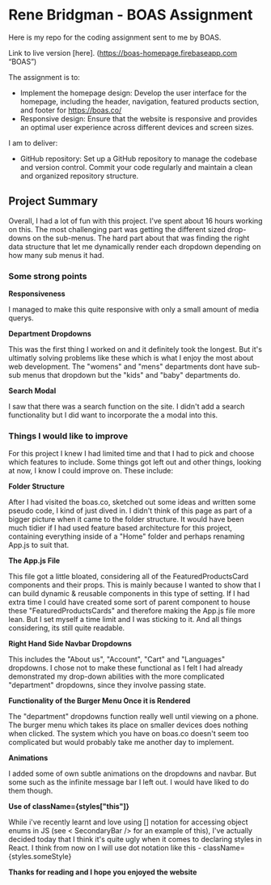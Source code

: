 # Rene Bridgman - BOAS Assignment

Here is my repo for the coding assignment sent to me by BOAS.

Link to live version [here]. (https://boas-homepage.firebaseapp.com “BOAS”)

The assignment is to:

-   Implement the homepage design: Develop the user interface for the homepage, including the header, navigation, featured products section, and footer for https://boas.co/
-   Responsive design: Ensure that the website is responsive and provides an optimal user experience across different devices and screen sizes.

I am to deliver:

-   GitHub repository: Set up a GitHub repository to manage the codebase and version control. Commit your code regularly and maintain a clean and organized repository structure.

## Project Summary

Overall, I had a lot of fun with this project. I've spent about 16 hours working on this. The most challenging part was getting the different sized drop-downs on the sub-menus. The hard part about that was finding the right data structure that let me dynamically render each dropdown depending on how many sub menus it had.

### Some strong points

**Responsiveness**

I managed to make this quite responsive with only a small amount of media querys.

**Department Dropdowns**

This was the first thing I worked on and it definitely took the longest. But it's ultimatly solving problems like these which is what I enjoy the most about web development. The "womens" and "mens" departments dont have sub-sub menus that dropdown but the "kids" and "baby" departments do.

**Search Modal**

I saw that there was a search function on the site. I didn't add a search functionality but I did want to incorporate the a modal into this.

### Things I would like to improve

For this project I knew I had limited time and that I had to pick and choose which features to include. Some things got left out and other things, looking at now, I know I could improve on. These include:

**Folder Structure**

After I had visited the boas.co, sketched out some ideas and written some pseudo code, I kind of just dived in. I didn't think of this page as part of a bigger picture when it came to the folder structure. It would have been much tidier if I had used feature based architecture for this project, containing everything inside of a "Home" folder and perhaps renaming App.js to suit that.

**The App.js File**

This file got a little bloated, considering all of the FeaturedProductsCard components and their props. This is mainly because I wanted to show that I can build dynamic & reusable components in this type of setting. If I had extra time I could have created some sort of parent component to house these "FeaturedProductsCards" and therefore making the App.js file more lean. But I set myself a time limit and I was sticking to it. And all things considering, its still quite readable.

**Right Hand Side Navbar Dropdowns**

This includes the "About us", "Account", "Cart" and "Languages" dropdowns. I chose not to make these functional as I felt I had already demonstrated my drop-down abilities with the more complicated "department" dropdowns, since they involve passing state.

**Functionality of the Burger Menu Once it is Rendered**

The "department" dropdowns function really well until viewing on a phone. The burger menu which takes its place on smaller devices does nothing when clicked. The system which you have on boas.co doesn't seem too complicated but would probably take me another day to implement.

**Animations**

I added some of own subtle animations on the dropdowns and navbar. But some such as the infinite message bar I left out. I would have liked to do them though.

**Use of className={styles["this"]}**

While i've recently learnt and love using [] notation for accessing object enums in JS (see < SecondaryBar /> for an example of this), I've actually decided today that I think it's quite ugly when it comes to declaring styles in React. I think from now on I will use dot notation like this - className={styles.someStyle}

**Thanks for reading and I hope you enjoyed the website**
